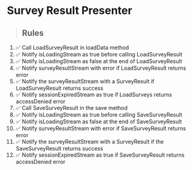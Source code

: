 # Survey Result Presenter

> ## Rules
1. ✅ Call LoadSurveyResult in loadData method
2. ✅ Notify isLoadingStream as true before calling LoadSurveyResult
3. ✅ Notify isLoadingStream as false at the end of LoadSurveyResult
4. ✅ Notify surveyResultStream with error if LoadSurveyResult returns error
5. ✅ Notify the surveyResultStream with a SurveyResult if LoadSurveyResult returns success
6. ✅ Notify sessionExpiredStream as true if LoadSurveys returns accessDenied error
7. ✅ Call SaveSurveyResult in the save method
8. ✅ Notify isLoadingStream as true before calling SaveSurveyResult
9. ✅ Notify isLoadingStream as false at the end of SaveSurveyResult
10. ✅ Notify surveyResultStream with error if SaveSurveyResult returns error
11. ✅ Notify the surveyResultStream with a SurveyResult if the SaveSurveyResult returns success
12. ✅ Notify sessionExpiredStream as true if SaveSurveyResult returns accessDenied error
